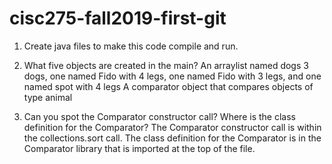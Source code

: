 # cisc275-fall2019-first-git
1. Create java files to make this code compile and run.

2. What five objects are created in the main?
    An arraylist named dogs
    3 dogs, one named Fido with 4 legs, one named Fido with 3 legs, and one named spot with 4 legs
    A comparator object that compares objects of type animal

3. Can you spot the Comparator constructor call? Where is the class definition for the Comparator?
    The Comparator constructor call is within the collections.sort call. The class definition for the Comparator 
    is in the Comparator library that is imported at the top of the file.

